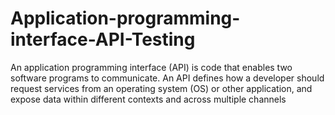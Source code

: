 # Application-programming-interface-API-Testing
An application programming interface (API) is code that enables two software programs to communicate. An API defines how a developer should request services from an operating system (OS) or other application, and expose data within different contexts and across multiple channels

